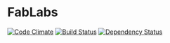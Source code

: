 # FabLabs

[![Code Climate](https://codeclimate.com/github/johnrees/fablabs.png)](https://codeclimate.com/github/johnrees/fablabs) [![Build Status](https://travis-ci.org/johnrees/fablabs.png)](https://travis-ci.org/johnrees/fablabs) [![Dependency Status](https://gemnasium.com/johnrees/fablabs.png)](https://gemnasium.com/johnrees/fablabs)
